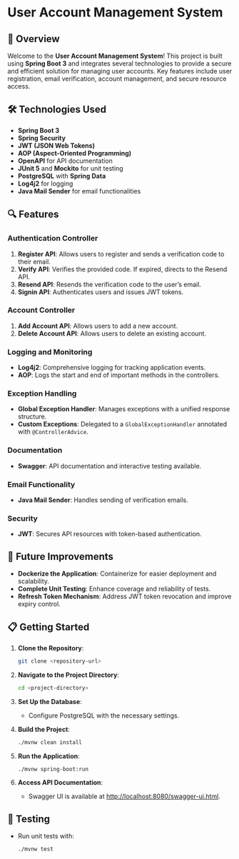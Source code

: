 # User Account Management System

## 🚀 Overview

Welcome to the **User Account Management System**! This project is built using **Spring Boot 3** and integrates several technologies to provide a secure and efficient solution for managing user accounts. Key features include user registration, email verification, account management, and secure resource access.

## 🛠 Technologies Used

- **Spring Boot 3**
- **Spring Security**
- **JWT (JSON Web Tokens)**
- **AOP (Aspect-Oriented Programming)**
- **OpenAPI** for API documentation
- **JUnit 5** and **Mockito** for unit testing
- **PostgreSQL** with **Spring Data**
- **Log4j2** for logging
- **Java Mail Sender** for email functionalities

## 🔍 Features

### Authentication Controller

1. **Register API**: Allows users to register and sends a verification code to their email.
2. **Verify API**: Verifies the provided code. If expired, directs to the Resend API.
3. **Resend API**: Resends the verification code to the user’s email.
4. **Signin API**: Authenticates users and issues JWT tokens.

### Account Controller

1. **Add Account API**: Allows users to add a new account.
2. **Delete Account API**: Allows users to delete an existing account.

### Logging and Monitoring

- **Log4j2**: Comprehensive logging for tracking application events.
- **AOP**: Logs the start and end of important methods in the controllers.

### Exception Handling

- **Global Exception Handler**: Manages exceptions with a unified response structure.
- **Custom Exceptions**: Delegated to a `GlobalExceptionHandler` annotated with `@ControllerAdvice`.

### Documentation

- **Swagger**: API documentation and interactive testing available.

### Email Functionality

- **Java Mail Sender**: Handles sending of verification emails.

### Security

- **JWT**: Secures API resources with token-based authentication.

## 🚧 Future Improvements

- **Dockerize the Application**: Containerize for easier deployment and scalability.
- **Complete Unit Testing**: Enhance coverage and reliability of tests.
- **Refresh Token Mechanism**: Address JWT token revocation and improve expiry control.

## 📋 Getting Started

1. **Clone the Repository**:

    ```bash
    git clone <repository-url>
    ```

2. **Navigate to the Project Directory**:

    ```bash
    cd <project-directory>
    ```

3. **Set Up the Database**:
   - Configure PostgreSQL with the necessary settings.

4. **Build the Project**:

    ```bash
    ./mvnw clean install
    ```

5. **Run the Application**:

    ```bash
    ./mvnw spring-boot:run
    ```

6. **Access API Documentation**:
   - Swagger UI is available at [http://localhost:8080/swagger-ui.html](http://localhost:8080/swagger-ui.html).

## 🧪 Testing

- Run unit tests with:

    ```bash
    ./mvnw test
    ```
